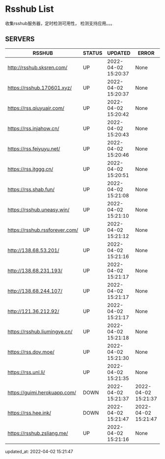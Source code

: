 # Rsshub List

收集rsshub服务器，定时检测可用性， 检测支持应用。。。


## SERVERS

|  RSSHUB   | STATUS  | UPDATED  | ERROR  | TWITTER |  
|  ----  | ----  | ----  | ----  | ---- |  
| http://rsshub.sksren.com/ | UP | 2022-04-02 15:20:37 | None |OK|  
| https://rsshub.170601.xyz/ | UP | 2022-04-02 15:20:37 | None ||  
| https://rss.qiuyuair.com/ | UP | 2022-04-02 15:20:42 | None ||  
| https://rss.injahow.cn/ | UP | 2022-04-02 15:20:43 | None ||  
| https://rss.feiyuyu.net/ | UP | 2022-04-02 15:20:46 | None ||  
| https://rss.itggg.cn/ | UP | 2022-04-02 15:20:51 | None ||  
| https://rss.shab.fun/ | UP | 2022-04-02 15:21:08 | None |OK|  
| https://rsshub.uneasy.win/ | UP | 2022-04-02 15:21:10 | None |OK|  
| https://rsshub.rssforever.com/ | UP | 2022-04-02 15:21:12 | None |OK|  
| http://138.68.53.201/ | UP | 2022-04-02 15:21:16 | None ||  
| http://138.68.231.193/ | UP | 2022-04-02 15:21:17 | None ||  
| http://138.68.244.107/ | UP | 2022-04-02 15:21:17 | None ||  
| http://121.36.212.92/ | UP | 2022-04-02 15:21:17 | None ||  
| https://rsshub.liumingye.cn/ | UP | 2022-04-02 15:21:18 | None ||  
| https://rss.dov.moe/ | UP | 2022-04-02 15:21:30 | None ||  
| https://rss.unl.li/ | UP | 2022-04-02 15:21:35 | None ||  
| https://guimi.herokuapp.com/ | DOWN | 2022-04-02 15:21:37 | 2022-04-02 15:21:37 |  
| https://rss.hee.ink/ | DOWN | 2022-04-02 15:21:47 | 2022-04-02 15:21:47 |  
| https://rsshub.zsliang.me/ | UP | 2022-04-02 15:21:16 | None |OK|  
  

updated_at: 2022-04-02 15:21:47  
